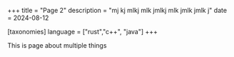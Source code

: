 +++
title = "Page 2"
description = "mj kj mlkj mlk jmlkj mlk jmlk jmlk j"
date = 2024-08-12

[taxonomies]
language = ["rust","c++", "java"]
+++

This is page about multiple things
